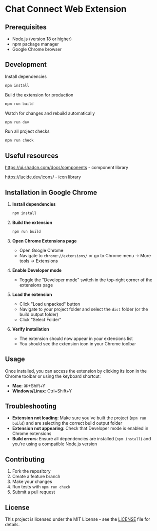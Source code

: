 # Chat Connect Web Extension

## Prerequisites

- Node.js (version 18 or higher)
- npm package manager
- Google Chrome browser

## Development

Install dependencies
```bash
npm install
```

Build the extension for production
```bash
npm run build
```

Watch for changes and rebuild automatically
```bash
npm run dev
```

Run all project checks
```bash
npm run check
```

## Useful resources

https://ui.shadcn.com/docs/components - component library

https://lucide.dev/icons/ - icon library

## Installation in Google Chrome

1. **Install dependencies**
   ```bash
   npm install
   ```

2. **Build the extension**
   ```bash
   npm run build
   ```

3. **Open Chrome Extensions page**
   - Open Google Chrome
   - Navigate to `chrome://extensions/` or go to Chrome menu → More tools → Extensions

4. **Enable Developer mode**
   - Toggle the "Developer mode" switch in the top-right corner of the extensions page

5. **Load the extension**
   - Click "Load unpacked" button
   - Navigate to your project folder and select the `dist` folder (or the build output folder)
   - Click "Select Folder"

6. **Verify installation**
   - The extension should now appear in your extensions list
   - You should see the extension icon in your Chrome toolbar

## Usage

Once installed, you can access the extension by clicking its icon in the Chrome toolbar or using the keyboard shortcut:
- **Mac**: ⌘+Shift+Y
- **Windows/Linux**: Ctrl+Shift+Y

## Troubleshooting

- **Extension not loading**: Make sure you've built the project (`npm run build`) and are selecting the correct build output folder
- **Extension not appearing**: Check that Developer mode is enabled in Chrome extensions
- **Build errors**: Ensure all dependencies are installed (`npm install`) and you're using a compatible Node.js version

## Contributing

1. Fork the repository
2. Create a feature branch
3. Make your changes
4. Run tests with `npm run check`
5. Submit a pull request

## License

This project is licensed under the MIT License - see the [LICENSE](LICENSE) file for details.